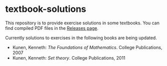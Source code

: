 
# textbook-solutions
This repository is to provide exercise solutions in some textbooks. You can find compiled PDF files in the [Releases page](https://github.com/kumatheworld/textbook-solutions/releases).

Currently solutions to exercises in the following books are being updated.

* Kunen, Kenneth: *The Foundations of Mathematics*. College Publications, 2007
* Kunen, Kenneth: *Set theory*. College Publications, 2011
